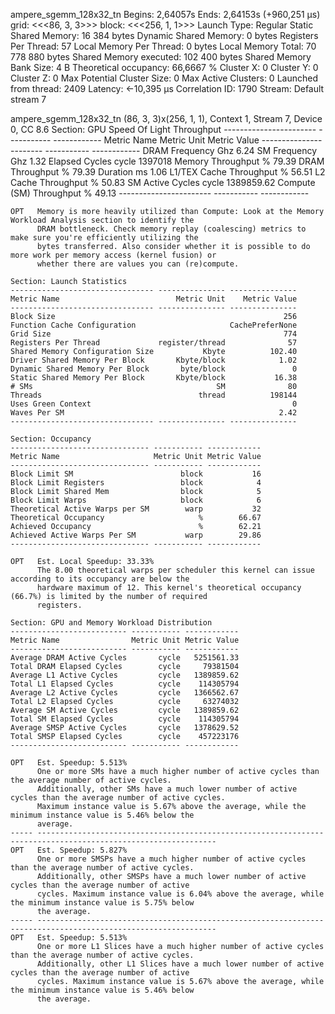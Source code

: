 ampere_sgemm_128x32_tn
Begins: 2,64057s
Ends: 2,64153s (+960,251 μs)
grid:  <<<86, 3, 3>>>
block: <<<256, 1, 1>>>
Launch Type: Regular
Static Shared Memory: 16 384 bytes
Dynamic Shared Memory: 0 bytes
Registers Per Thread: 57
Local Memory Per Thread: 0 bytes
Local Memory Total: 70 778 880 bytes
Shared Memory executed: 102 400 bytes
Shared Memory Bank Size: 4 B
Theoretical occupancy: 66,6667 %
Cluster X: 0
Cluster Y: 0
Cluster Z: 0
Max Potential Cluster Size: 0
Max Active Clusters: 0
Launched from thread: 2409
Latency: ←10,395 μs
Correlation ID: 1790
Stream: Default stream 7

ampere_sgemm_128x32_tn (86, 3, 3)x(256, 1, 1), Context 1, Stream 7, Device 0, CC 8.6
    Section: GPU Speed Of Light Throughput
    ----------------------- ----------- ------------
    Metric Name             Metric Unit Metric Value
    ----------------------- ----------- ------------
    DRAM Frequency                  Ghz         6.24
    SM Frequency                    Ghz         1.32
    Elapsed Cycles                cycle      1397018
    Memory Throughput                 %        79.39
    DRAM Throughput                   %        79.39
    Duration                         ms         1.06
    L1/TEX Cache Throughput           %        56.51
    L2 Cache Throughput               %        50.83
    SM Active Cycles              cycle   1389859.62
    Compute (SM) Throughput           %        49.13
    ----------------------- ----------- ------------

    OPT   Memory is more heavily utilized than Compute: Look at the Memory Workload Analysis section to identify the    
          DRAM bottleneck. Check memory replay (coalescing) metrics to make sure you're efficiently utilizing the       
          bytes transferred. Also consider whether it is possible to do more work per memory access (kernel fusion) or  
          whether there are values you can (re)compute.                                                                 

    Section: Launch Statistics
    -------------------------------- --------------- ---------------
    Metric Name                          Metric Unit    Metric Value
    -------------------------------- --------------- ---------------
    Block Size                                                   256
    Function Cache Configuration                     CachePreferNone
    Grid Size                                                    774
    Registers Per Thread             register/thread              57
    Shared Memory Configuration Size           Kbyte          102.40
    Driver Shared Memory Per Block       Kbyte/block            1.02
    Dynamic Shared Memory Per Block       byte/block               0
    Static Shared Memory Per Block       Kbyte/block           16.38
    # SMs                                         SM              80
    Threads                                   thread          198144
    Uses Green Context                                             0
    Waves Per SM                                                2.42
    -------------------------------- --------------- ---------------

    Section: Occupancy
    ------------------------------- ----------- ------------
    Metric Name                     Metric Unit Metric Value
    ------------------------------- ----------- ------------
    Block Limit SM                        block           16
    Block Limit Registers                 block            4
    Block Limit Shared Mem                block            5
    Block Limit Warps                     block            6
    Theoretical Active Warps per SM        warp           32
    Theoretical Occupancy                     %        66.67
    Achieved Occupancy                        %        62.21
    Achieved Active Warps Per SM           warp        29.86
    ------------------------------- ----------- ------------

    OPT   Est. Local Speedup: 33.33%                                                                                    
          The 8.00 theoretical warps per scheduler this kernel can issue according to its occupancy are below the       
          hardware maximum of 12. This kernel's theoretical occupancy (66.7%) is limited by the number of required      
          registers.                                                                                                    

    Section: GPU and Memory Workload Distribution
    -------------------------- ----------- ------------
    Metric Name                Metric Unit Metric Value
    -------------------------- ----------- ------------
    Average DRAM Active Cycles       cycle   5251561.33
    Total DRAM Elapsed Cycles        cycle     79381504
    Average L1 Active Cycles         cycle   1389859.62
    Total L1 Elapsed Cycles          cycle    114305794
    Average L2 Active Cycles         cycle   1366562.67
    Total L2 Elapsed Cycles          cycle     63274032
    Average SM Active Cycles         cycle   1389859.62
    Total SM Elapsed Cycles          cycle    114305794
    Average SMSP Active Cycles       cycle   1378629.52
    Total SMSP Elapsed Cycles        cycle    457223176
    -------------------------- ----------- ------------

    OPT   Est. Speedup: 5.513%                                                                                          
          One or more SMs have a much higher number of active cycles than the average number of active cycles.          
          Additionally, other SMs have a much lower number of active cycles than the average number of active cycles.   
          Maximum instance value is 5.67% above the average, while the minimum instance value is 5.46% below the        
          average.                                                                                                      
    ----- --------------------------------------------------------------------------------------------------------------
    OPT   Est. Speedup: 5.827%                                                                                          
          One or more SMSPs have a much higher number of active cycles than the average number of active cycles.        
          Additionally, other SMSPs have a much lower number of active cycles than the average number of active         
          cycles. Maximum instance value is 6.04% above the average, while the minimum instance value is 5.75% below    
          the average.                                                                                                  
    ----- --------------------------------------------------------------------------------------------------------------
    OPT   Est. Speedup: 5.513%                                                                                          
          One or more L1 Slices have a much higher number of active cycles than the average number of active cycles.    
          Additionally, other L1 Slices have a much lower number of active cycles than the average number of active     
          cycles. Maximum instance value is 5.67% above the average, while the minimum instance value is 5.46% below    
          the average. 